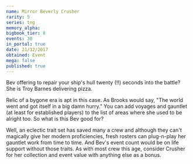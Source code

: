```yaml
---
name: Mirror Beverly Crusher
rarity: 5
series: tng
memory_alpha:
bigbook_tier: 8
events: 30
in_portal: true
date: 21/12/2017
obtained: Event
mega: false
published: true
---
```


Bev offering to repair your ship's hull twenty (!!) seconds into the battle? She is Troy Barnes delivering pizza.

Relic of a bygone era is apt in this case. As Brooks would say, "The world went and got itself in a big damn hurry." You can add voyages and gauntlet (at least for established players) to the list of areas where she used to be alright too. So what is this Bev good for?

Well, an eclectic trait set has saved many a crew and although they can't magically give her modern proficiencies, fresh rosters can plug-n-play her gauntlet work from time to time. And Bev's event count would be on life support without those traits. As with most crew this age, consider Crusher for her collection and event value with anything else as a bonus.
